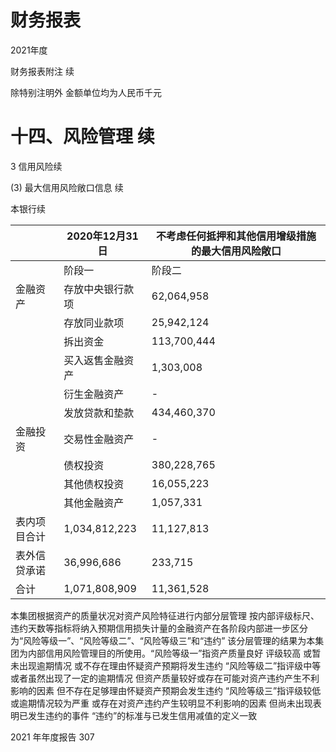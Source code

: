# 财务报表

2021年度

财务报表附注 续

除特别注明外 金额单位均为人民币千元

# 十四、风险管理 续

3 信用风险续

(3) 最大信用风险敞口信息 续

本银行续

| |2020年12月31日|不考虑任何抵押和其他信用增级措施的最大信用风险敞口|
|---|---|---|
| |阶段一|阶段二|阶段三|不适用|风险敞口|
|金融资产|存放中央银行款项|62,064,958|-|-|-|62,064,958|
| |存放同业款项|25,942,124|-|-|-|25,942,124|
| |拆出资金|113,700,444|-|-|-|113,700,444|
| |买入返售金融资产|1,303,008|-|-|-|1,303,008|
| |衍生金融资产|-|-|-|58,492|58,492|
| |发放贷款和垫款|434,460,370|10,500,420|1,525,086|-|446,485,876|
|金融投资|交易性金融资产|-|-|-|31,165,230|31,165,230|
| |债权投资|380,228,765|627,393|1,598,044|-|382,454,202|
| |其他债权投资|16,055,223|-|-|-|16,055,223|
| |其他金融资产|1,057,331|-|-|-|1,057,331|
|表内项目合计|1,034,812,223|11,127,813|3,123,130|31,223,722|1,080,286,888|
|表外信贷承诺|36,996,686|233,715|53|-|37,230,454|
|合计|1,071,808,909|11,361,528|3,123,183|31,223,722|1,117,517,342|

本集团根据资产的质量状况对资产风险特征进行内部分层管理 按内部评级标尺、违约天数等指标将纳入预期信用损失计量的金融资产在各阶段内部进一步区分为“风险等级一”、“风险等级二”、“风险等级三”和“违约” 该分层管理的结果为本集团为内部信用风险管理目的所使用。“风险等级一”指资产质量良好 评级较高 或暂未出现逾期情况 或不存在理由怀疑资产预期将发生违约 “风险等级二”指评级中等 或者虽然出现了一定的逾期情况 但资产质量较好或存在可能对资产违约产生不利影响的因素 但不存在足够理由怀疑资产预期会发生违约 “风险等级三”指评级较低 或逾期情况较为严重 或存在对资产违约产生较明显不利影响的因素 但尚未出现表明已发生违约的事件 “违约”的标准与已发生信用减值的定义一致

2021 年年度报告 307